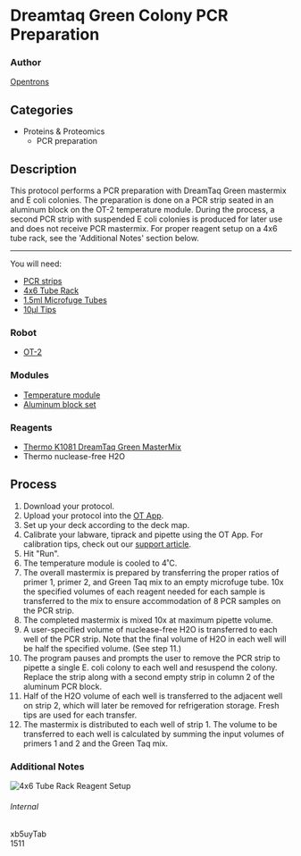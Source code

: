 # Dreamtaq Green Colony PCR Preparation

### Author
[Opentrons](https://opentrons.com/)

## Categories
* Proteins & Proteomics
    * PCR preparation

## Description
This protocol performs a PCR preparation with DreamTaq Green mastermix and E coli colonies. The preparation is done on a PCR strip seated in an aluminum block on the OT-2 temperature module. During the process, a second PCR strip with suspended E coli colonies is produced for later use and does not receive PCR mastermix. For proper reagent setup on a 4x6 tube rack, see the 'Additional Notes' section below.

---

You will need:
* [PCR strips](https://uk.vwr.com/store/catalog/product.jsp?catalog_number=732-1517)
* [4x6 Tube Rack](https://shop.opentrons.com/collections/opentrons-tips/products/tube-rack-set-1)
* [1.5ml Microfuge Tubes](https://www.fishersci.co.uk/shop/products/product/11558232)
* [10µl Tips](https://shop.opentrons.com/collections/opentrons-tips/products/opentrons-10ul-tips)

### Robot
* [OT-2](https://opentrons.com/ot-2)

### Modules
* [Temperature module](https://shop.opentrons.com/collections/hardware-modules/products/tempdeck)
* [Aluminum block set](https://shop.opentrons.com/collections/hardware-modules/products/aluminum-block-set)

### Reagents
* [Thermo K1081 DreamTaq Green MasterMix](https://www.thermofisher.com/order/catalog/product/K1081)
* Thermo nuclease-free H2O

## Process
1. Download your protocol.
2. Upload your protocol into the [OT App](https://opentrons.com/ot-app).
3. Set up your deck according to the deck map.
4. Calibrate your labware, tiprack and pipette using the OT App. For calibration tips, check out our [support article](https://support.opentrons.com/ot-2/getting-started-software-setup/deck-calibration).
5. Hit "Run".
6. The temperature module is cooled to 4˚C.
7. The overall mastermix is prepared by transferring the proper ratios of primer 1, primer 2, and Green Taq mix to an empty microfuge tube. 10x the specified volumes of each reagent needed for each sample is transferred to the mix to ensure accommodation of 8 PCR samples on the PCR strip.
8. The completed mastermix is mixed 10x at maximum pipette volume.
9. A user-specified volume of nuclease-free H2O is transferred to each well of the PCR strip. Note that the final volume of H2O in each well will be half the specified volume. (See step 11.)
10. The program pauses and prompts the user to remove the PCR strip to pipette a single E. coli colony to each well and resuspend the colony. Replace the strip along with a second empty strip in column 2 of the aluminum PCR block.
11. Half of the H2O volume of each well is transferred to the adjacent well on strip 2, which will later be removed for refrigeration storage. Fresh tips are used for each transfer.
12. The mastermix is distributed to each well of strip 1. The volume to be transferred to each well is calculated by summing the input volumes of primers 1 and 2 and the Green Taq mix.

### Additional Notes
![4x6 Tube Rack Reagent Setup](https://s3.amazonaws.com/opentrons-protocol-library-website/custom-README-images/1511-isomerase-therapeutics/tube_setup.png)

###### Internal
xb5uyTab  
1511
